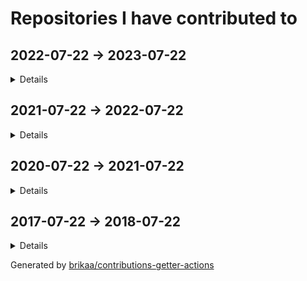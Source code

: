 # Repositories I have contributed to

## 2022-07-22 -> 2023-07-22

<details>

### ⭐ [microsoft/vscode](https://github.com/microsoft/vscode) - [1 commit](https://github.com/microsoft/vscode/commits?author=Brikaa&since=2022-07-22&until=2023-07-23) - TypeScript
Visual Studio Code

### ⭐ [excalidraw/excalidraw](https://github.com/excalidraw/excalidraw) - [1 commit](https://github.com/excalidraw/excalidraw/commits?author=Brikaa&since=2022-07-22&until=2023-07-23) - TypeScript
Virtual whiteboard for sketching hand-drawn like diagrams

### [engineer-man/emkc](https://github.com/engineer-man/emkc) - [2 commits](https://github.com/engineer-man/emkc/commits?author=Brikaa&since=2022-07-22&until=2023-07-23) - JavaScript
Engineer Man Knowledge Center

### [cs-math/cs-math.github.io](https://github.com/cs-math/cs-math.github.io) - [1 commit](https://github.com/cs-math/cs-math.github.io/commits?author=Brikaa&since=2022-07-22&until=2023-07-23) - JavaScript
Code for /dev/null team in Cairo University CS-Math Society

### [sda-assignment/sda-assignment](https://github.com/sda-assignment/sda-assignment) - [168 commits](https://github.com/sda-assignment/sda-assignment/commits?author=Brikaa&since=2022-07-22&until=2023-07-23) - Java
Usage of principles learnt in the Software Design and Architecture course to create an abstract e-payment system

### [Brikaa/os-semaphore-assignment](https://github.com/Brikaa/os-semaphore-assignment) - [43 commits](https://github.com/Brikaa/os-semaphore-assignment/commits?author=Brikaa&since=2022-07-22&until=2023-07-23) - Java
Producer-consumer problem

### [Ali-Esmat/SW-Tools-Project](https://github.com/Ali-Esmat/SW-Tools-Project) - [39 commits](https://github.com/Ali-Esmat/SW-Tools-Project/commits?author=Brikaa&since=2022-07-22&until=2023-07-23) - Java
no description

### [Brikaa/dotfiles](https://github.com/Brikaa/dotfiles) - [33 commits](https://github.com/Brikaa/dotfiles/commits?author=Brikaa&since=2022-07-22&until=2023-07-23) - Shell
My dotfiles

### [fci-ai-project/ai-project](https://github.com/fci-ai-project/ai-project) - [19 commits](https://github.com/fci-ai-project/ai-project/commits?author=Brikaa&since=2022-07-22&until=2023-07-23) - Prolog
Single-player Connect-N game using configurable Minimax and Alpha-Beta pruning algorithms

### [Brikaa/newecom-monitor](https://github.com/Brikaa/newecom-monitor) - [18 commits](https://github.com/Brikaa/newecom-monitor/commits?author=Brikaa&since=2022-07-22&until=2023-07-23) - Python
Monitor the registration status in http://newecom.fci-cu.edu.eg/

### [Brikaa/sw-tools-lab-task](https://github.com/Brikaa/sw-tools-lab-task) - [14 commits](https://github.com/Brikaa/sw-tools-lab-task/commits?author=Brikaa&since=2022-07-22&until=2023-07-23) - Java
Setting up JBoss EAP 7.1, example REST API

### [Brikaa/algo-assignment-3](https://github.com/Brikaa/algo-assignment-3) - [9 commits](https://github.com/Brikaa/algo-assignment-3/commits?author=Brikaa&since=2022-07-22&until=2023-07-23) - C++
Dynamic programming and greedy algorithms problems

### [Brikaa/faster-blackboard](https://github.com/Brikaa/faster-blackboard) - [9 commits](https://github.com/Brikaa/faster-blackboard/commits?author=Brikaa&since=2022-07-22&until=2023-07-23) - JavaScript
A chrome extension that skips the intermediate page that BlackBoard opens before showing a PDF

### [Brikaa/piston-test-tools](https://github.com/Brikaa/piston-test-tools) - [3 commits](https://github.com/Brikaa/piston-test-tools/commits?author=Brikaa&since=2022-07-22&until=2023-07-23) - Python
no description

### [Brikaa/contributions-getter-actions](https://github.com/Brikaa/contributions-getter-actions) - [108 commits](https://github.com/Brikaa/contributions-getter-actions/commits?author=Brikaa&since=2022-07-22&until=2023-07-23) - TypeScript
A highly configurable GitHub Action can be used to update your profile's README with the repositories you have committed in

### [Brikaa/ai-assignment-2](https://github.com/Brikaa/ai-assignment-2) - [50 commits](https://github.com/Brikaa/ai-assignment-2/commits?author=Brikaa&since=2022-07-22&until=2023-07-23) - Prolog
Usage of BFS or A* algorithm to solve a dominoes and bombs puzzle (AI Assignment)

### [Brikaa/testing-assignment-1](https://github.com/Brikaa/testing-assignment-1) - [34 commits](https://github.com/Brikaa/testing-assignment-1/commits?author=Brikaa&since=2022-07-22&until=2023-07-23) - HTML
JUnit, graph coverage

### [Brikaa/ai-assignment-1](https://github.com/Brikaa/ai-assignment-1) - [32 commits](https://github.com/Brikaa/ai-assignment-1/commits?author=Brikaa&since=2022-07-22&until=2023-07-23) - Prolog
Prolog basics

### [seam-project/seam-project](https://github.com/seam-project/seam-project) - [29 commits](https://github.com/seam-project/seam-project/commits?author=Brikaa&since=2022-07-22&until=2023-07-23) - no primary language
no description

### [Brikaa/contributions-getter](https://github.com/Brikaa/contributions-getter) - [24 commits](https://github.com/Brikaa/contributions-getter/commits?author=Brikaa&since=2022-07-22&until=2023-07-23) - TypeScript
A JavaScript/TypeScript library that gets all of the repositories a user has contributed to since their account's creation

### [Brikaa/cpl-js-research](https://github.com/Brikaa/cpl-js-research) - [22 commits](https://github.com/Brikaa/cpl-js-research/commits?author=Brikaa&since=2022-07-22&until=2023-07-23) - TeX
Evaluation of different JavaScript language design characteristics (Concepts of Programming Languages assignment)

### [Brikaa/testing-assignment-2](https://github.com/Brikaa/testing-assignment-2) - [10 commits](https://github.com/Brikaa/testing-assignment-2/commits?author=Brikaa&since=2022-07-22&until=2023-07-23) - RobotFramework
Usage of Robot Framework with Selenium to test the UI of a website (SW Testing assignment)

### [seam-project/unitime-docker](https://github.com/seam-project/unitime-docker) - [9 commits](https://github.com/seam-project/unitime-docker/commits?author=Brikaa&since=2022-07-22&until=2023-07-23) - Shell
no description

### [Brikaa/cpl-js-generic-research](https://github.com/Brikaa/cpl-js-generic-research) - [7 commits](https://github.com/Brikaa/cpl-js-generic-research/commits?author=Brikaa&since=2022-07-22&until=2023-07-23) - C++
A report about generic programming in JavaScript (Concepts of Programming Languages assignment)

### [Brikaa/seam-quality-attributes](https://github.com/Brikaa/seam-quality-attributes) - [7 commits](https://github.com/Brikaa/seam-quality-attributes/commits?author=Brikaa&since=2022-07-22&until=2023-07-23) - TeX
A report about different quality attributes and metrics of measuring them (SW maintenance assignment)

### [fci-ai-project/fci-ai-project.github.io](https://github.com/fci-ai-project/fci-ai-project.github.io) - [4 commits](https://github.com/fci-ai-project/fci-ai-project.github.io/commits?author=Brikaa&since=2022-07-22&until=2023-07-23) - TeX
no description

### [Brikaa/maintenance-models-assignment](https://github.com/Brikaa/maintenance-models-assignment) - [4 commits](https://github.com/Brikaa/maintenance-models-assignment/commits?author=Brikaa&since=2022-07-22&until=2023-07-23) - TeX
A report about why we study SW maintenance and the quick-fix maintenance model

### [Brikaa/Brikaa](https://github.com/Brikaa/Brikaa) - [3 commits](https://github.com/Brikaa/Brikaa/commits?author=Brikaa&since=2022-07-22&until=2023-07-23) - no primary language
no description

### [seam-project/sonarqube-compose](https://github.com/seam-project/sonarqube-compose) - [1 commit](https://github.com/seam-project/sonarqube-compose/commits?author=Brikaa&since=2022-07-22&until=2023-07-23) - no primary language
no description

</details>

## 2021-07-22 -> 2022-07-22

<details>

### ⭐ [engineer-man/piston](https://github.com/engineer-man/piston) - [53 commits](https://github.com/engineer-man/piston/commits?author=Brikaa&since=2021-07-22&until=2022-07-23) - JavaScript
A high performance general purpose code execution engine.

### [engineer-man/piston-bot](https://github.com/engineer-man/piston-bot) - [3 commits](https://github.com/engineer-man/piston-bot/commits?author=Brikaa&since=2021-07-22&until=2022-07-23) - Python
I Run Code bot on Discord

### [microsoft/vscode-wiki](https://github.com/microsoft/vscode-wiki) - [2 commits](https://github.com/microsoft/vscode-wiki/commits?author=Brikaa&since=2021-07-22&until=2022-07-23) - no primary language
A repository to make changes to the vscode Wiki on GitHub

### [engineer-man/emkc](https://github.com/engineer-man/emkc) - [67 commits](https://github.com/engineer-man/emkc/commits?author=Brikaa&since=2021-07-22&until=2022-07-23) - JavaScript
Engineer Man Knowledge Center

### [cs-math/cs-math.github.io](https://github.com/cs-math/cs-math.github.io) - [90 commits](https://github.com/cs-math/cs-math.github.io/commits?author=Brikaa&since=2021-07-22&until=2022-07-23) - JavaScript
Code for /dev/null team in Cairo University CS-Math Society

### [Brikaa/gpa-calculator](https://github.com/Brikaa/gpa-calculator) - [7 commits](https://github.com/Brikaa/gpa-calculator/commits?author=Brikaa&since=2021-07-22&until=2022-07-23) - JavaScript
Calculate your expected GPA on http://newecom.fci.cu.edu.eg/

### [Brikaa/solid-geometry-tools](https://github.com/Brikaa/solid-geometry-tools) - [14 commits](https://github.com/Brikaa/solid-geometry-tools/commits?author=Brikaa&since=2021-07-22&until=2022-07-23) - JavaScript
Solid Geometry Tools

### [Brikaa/syntax-warriors](https://github.com/Brikaa/syntax-warriors) - [99 commits](https://github.com/Brikaa/syntax-warriors/commits?author=Brikaa&since=2021-07-22&until=2022-07-23) - JavaScript
no description

### [Brikaa/dotfiles](https://github.com/Brikaa/dotfiles) - [83 commits](https://github.com/Brikaa/dotfiles/commits?author=Brikaa&since=2021-07-22&until=2022-07-23) - Shell
My dotfiles

### [zeitwlamoon/zeitwlamoon.github.io](https://github.com/zeitwlamoon/zeitwlamoon.github.io) - [53 commits](https://github.com/zeitwlamoon/zeitwlamoon.github.io/commits?author=Brikaa&since=2021-07-22&until=2022-07-23) - JavaScript
Discover Egypt through the eyes of Zeit W Lamoon, the Dubai-based destination to a culinary taste sensation. Established in 2021, Zeit W Lamoon means ‘Oil and lemon,’ which form an authentic Egyptian mixture to spice up the “Fava Beans” dish, also known as “Foul Medammes,” the primary element of Egyptian street food.

### [Brikaa/piston-test-tools](https://github.com/Brikaa/piston-test-tools) - [10 commits](https://github.com/Brikaa/piston-test-tools/commits?author=Brikaa&since=2021-07-22&until=2022-07-23) - Python
no description

### [Brikaa/gram-schmidt-calculator](https://github.com/Brikaa/gram-schmidt-calculator) - [5 commits](https://github.com/Brikaa/gram-schmidt-calculator/commits?author=Brikaa&since=2021-07-22&until=2022-07-23) - JavaScript
no description

### [Brikaa/parking-system-procedural](https://github.com/Brikaa/parking-system-procedural) - [3 commits](https://github.com/Brikaa/parking-system-procedural/commits?author=Brikaa&since=2021-07-22&until=2022-07-23) - Python
no description

### [Brikaa/brikaa.github.io](https://github.com/Brikaa/brikaa.github.io) - [2 commits](https://github.com/Brikaa/brikaa.github.io/commits?author=Brikaa&since=2021-07-22&until=2022-07-23) - HTML
Omar Brikaa's personal website.

### [fishing-calendar/fishing-calendar.github.io](https://github.com/fishing-calendar/fishing-calendar.github.io) - [10 commits](https://github.com/fishing-calendar/fishing-calendar.github.io/commits?author=Brikaa&since=2021-07-22&until=2022-07-23) - JavaScript
Shows the spring and neap tide days

### [technomuscles/technomuscles](https://github.com/technomuscles/technomuscles) - [9 commits](https://github.com/technomuscles/technomuscles/commits?author=Brikaa&since=2021-07-22&until=2022-07-23) - no primary language
TechnoMuscles repository (a repository to practice JIRA integration with projects) (Software Process and Quality Management course)

### [cs-math/gpa-calc](https://github.com/cs-math/gpa-calc) - [7 commits](https://github.com/cs-math/gpa-calc/commits?author=Brikaa&since=2021-07-22&until=2022-07-23) - Python
Calculate your expected GPA on newecom.fci.cu.edu.eg

### [AbsoluteZero000/Typing_thingy](https://github.com/AbsoluteZero000/Typing_thingy) - [2 commits](https://github.com/AbsoluteZero000/Typing_thingy/commits?author=Brikaa&since=2021-07-22&until=2022-07-23) - JavaScript
typeracer clone thingy

</details>

## 2020-07-22 -> 2021-07-22

<details>

### ⭐ [PyGithub/PyGithub](https://github.com/PyGithub/PyGithub) - [2 commits](https://github.com/PyGithub/PyGithub/commits?author=Brikaa&since=2020-07-22&until=2021-07-23) - Python
Typed interactions with the GitHub API v3

### [engineer-man/emkc](https://github.com/engineer-man/emkc) - [57 commits](https://github.com/engineer-man/emkc/commits?author=Brikaa&since=2020-07-22&until=2021-07-23) - JavaScript
Engineer Man Knowledge Center

### [Open-Source-Project-Collaboration/board-game-playing-ai](https://github.com/Open-Source-Project-Collaboration/board-game-playing-ai) - [35 commits](https://github.com/Open-Source-Project-Collaboration/board-game-playing-ai/commits?author=Brikaa&since=2020-07-22&until=2021-07-23) - Python
Chess AI using Neural Network and Min/Max algorithm and tree pruning

### [projectunic0rn/pub-workspace](https://github.com/projectunic0rn/pub-workspace) - [2 commits](https://github.com/projectunic0rn/pub-workspace/commits?author=Brikaa&since=2020-07-22&until=2021-07-23) - Python
pub workspace apps

### [cs-math/cs-math.github.io](https://github.com/cs-math/cs-math.github.io) - [51 commits](https://github.com/cs-math/cs-math.github.io/commits?author=Brikaa&since=2020-07-22&until=2021-07-23) - JavaScript
Code for /dev/null team in Cairo University CS-Math Society

### [Open-Source-Project-Collaboration/osc-bot](https://github.com/Open-Source-Project-Collaboration/osc-bot) - [222 commits](https://github.com/Open-Source-Project-Collaboration/osc-bot/commits?author=Brikaa&since=2020-07-22&until=2021-07-23) - Python
A discord bot that automates the process of voting on and creating projects and GitHub teams.

### [Open-Source-Project-Collaboration/blockchain-distributed-streaming-api](https://github.com/Open-Source-Project-Collaboration/blockchain-distributed-streaming-api) - [1 commit](https://github.com/Open-Source-Project-Collaboration/blockchain-distributed-streaming-api/commits?author=Brikaa&since=2020-07-22&until=2021-07-23) - no primary language
no description

</details>

## 2017-07-22 -> 2018-07-22

<details>

### ⭐ [geekcomputers/Python](https://github.com/geekcomputers/Python) - [1 commit](https://github.com/geekcomputers/Python/commits?author=Brikaa&since=2017-07-22&until=2018-07-23) - Python
My Python Examples

</details>

Generated by [brikaa/contributions-getter-actions](https://github.com/brikaa/contributions-getter-actions)

